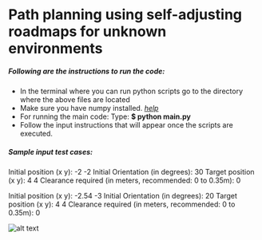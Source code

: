 # Path planning using self-adjusting roadmaps for unknown environments

##### Following are the instructions to run the code:
- In the terminal where you can run python scripts go to the directory where the above files are located
- Make sure you have numpy installed. *[help](https://docs.scipy.org/doc/numpy/user/install.html)*
- For running the main code:  Type: **$ python main.py**
- Follow the input instructions that will appear once the scripts are executed.

##### Sample input test cases:
Initial position (x y): -2 -2
Initial Orientation (in degrees): 30
Target position (x y):  4 4
Clearance required (in meters, recommended: 0 to 0.35m): 0


Initial position (x y): -2.54 -3
Initial Orientation (in degrees): 20
Target position (x y):  4 4
Clearance required (in meters, recommended: 0 to 0.35m): 0


![alt text](./video/self-adjusting-roadmaps-video.gif?raw=true "Algorithm in working.")

